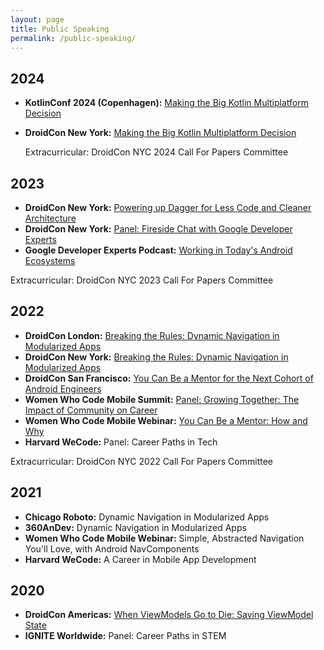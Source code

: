 ```yaml
---
layout: page
title: Public Speaking
permalink: /public-speaking/
---
```


## 2024

- **KotlinConf 2024 (Copenhagen):** [Making the Big Kotlin Multiplatform Decision](https://www.youtube.com/watch?v=oqEU8Rb7XYQ)
- **DroidCon New York:** [Making the Big Kotlin Multiplatform Decision](https://www.droidcon.com/2024/10/17/making-the-big-kotlin-multiplatform-decision/)

  Extracurricular: DroidCon NYC 2024 Call For Papers Committee

## 2023

- **DroidCon New York:** [Powering up Dagger for Less Code and Cleaner Architecture](https://www.droidcon.com/2023/10/06/powering-up-dagger-for-less-code-and-cleaner-architecture/)
- **DroidCon New York:** [Panel: Fireside Chat with Google Developer Experts](https://www.droidcon.com/2023/10/06/fireside-chat-with-google-developers-expert/)
- **Google Developer Experts Podcast:** [Working in Today's Android Ecosystems](https://goo.gle/btb-march23-twt)

Extracurricular: DroidCon NYC 2023 Call For Papers Committee

## 2022

 - **DroidCon London:** [Breaking the Rules: Dynamic Navigation in Modularized Apps](https://www.droidcon.com/2022/11/15/breaking-the-rules-dynamic-navigation-in-modularized-apps-2/)
 - **DroidCon New York:** [Breaking the Rules: Dynamic Navigation in Modularized Apps](https://www.droidcon.com/2022/09/29/breaking-the-rules-dynamic-navigation-in-modularized-apps/)
- **DroidCon San Francisco:** [You Can Be a Mentor for the Next Cohort of Android Engineers](https://www.droidcon.com/2022/06/28/you-can-be-a-mentor-for-the-next-cohort-of-android-engineers/)
- **Women Who Code Mobile Summit:** [Panel: Growing Together: The Impact of Community on Career](https://www.youtube.com/watch?v=8eN9ocvCObU&list=PLVcEZG2JPVhf_iA733UhMxPS0H8iCoouj&index=13)
- **Women Who Code Mobile Webinar:** [You Can Be a Mentor: How and Why](https://www.youtube.com/watch?v=V7PZdjpd_4k)
- **Harvard WeCode:** Panel: Career Paths in Tech

Extracurricular: DroidCon NYC 2022 Call For Papers Committee

## 2021

- **Chicago Roboto:** Dynamic Navigation in Modularized Apps
- **360AnDev:** Dynamic Navigation in Modularized Apps
- **Women Who Code Mobile Webinar:** Simple, Abstracted Navigation You'll Love, with Android NavComponents
- **Harvard WeCode:** A Career in Mobile App Development

## 2020

- **DroidCon Americas:** [When ViewModels Go to Die: Saving ViewModel State](https://www.droidcon.com/2020/11/17/when-viewmodels-go-to-die-saving-viewmodel-state/?video=481205520)
- **IGNITE Worldwide:** Panel: Career Paths in STEM
